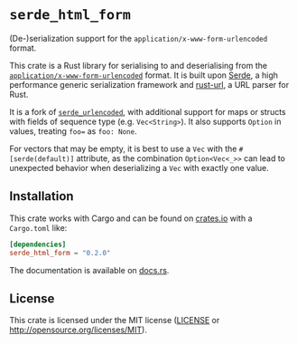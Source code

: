 # `serde_html_form`

(De-)serialization support for the `application/x-www-form-urlencoded` format.

This crate is a Rust library for serialising to and deserialising from
the [`application/x-www-form-urlencoded`][urlencoded] format. It is built
upon [Serde], a high performance generic serialization framework and [rust-url],
a URL parser for Rust.

It is a fork of [`serde_urlencoded`], with additional support for maps or
structs with fields of sequence type (e.g. `Vec<String>`). It also supports
`Option` in values, treating `foo=` as `foo: None`.

For vectors that may be empty, it is best to use a `Vec` with the
`#[serde(default)]` attribute, as the combination `Option<Vec<_>>` can lead
to unexpected behavior when deserializing a `Vec` with exactly one value.

[rust-url]: https://github.com/servo/rust-url
[Serde]: https://github.com/serde-rs/serde
[urlencoded]: https://url.spec.whatwg.org/#application/x-www-form-urlencoded
[`serde_urlencoded`]: https://github.com/nox/serde_urlencoded

## Installation

This crate works with Cargo and can be found on
[crates.io] with a `Cargo.toml` like:

```toml
[dependencies]
serde_html_form = "0.2.0"
```

The documentation is available on [docs.rs].

[crates.io]: https://crates.io/crates/serde_html_form
[docs.rs]: https://docs.rs/serde_html_form

## License

This crate is licensed under the MIT license ([LICENSE](LICENSE) or
http://opensource.org/licenses/MIT).
